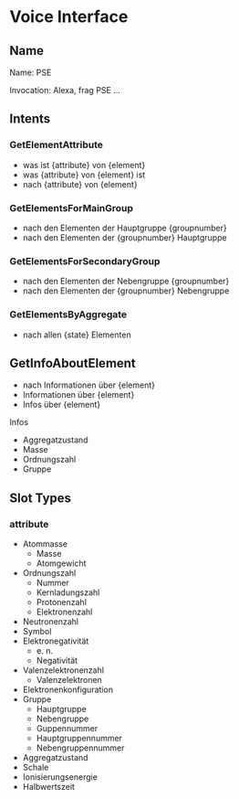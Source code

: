 # Voice Interface

## Name

Name: PSE

Invocation: Alexa, frag PSE ...

## Intents

### GetElementAttribute

* was ist {attribute} von {element}
* was {attribute} von {element} ist
* nach {attribute} von {element}

### GetElementsForMainGroup

* nach den Elementen der Hauptgruppe {groupnumber}
* nach den Elementen der {groupnumber} Hauptgruppe

### GetElementsForSecondaryGroup

* nach den Elementen der Nebengruppe {groupnumber}
* nach den Elementen der {groupnumber} Nebengruppe

### GetElementsByAggregate

* nach allen {state} Elementen

## GetInfoAboutElement

* nach Informationen über {element}
* Informationen über {element}
* Infos über {element}

Infos

* Aggregatzustand
* Masse
* Ordnungszahl
* Gruppe


## Slot Types

### attribute

* Atommasse
  * Masse
  * Atomgewicht
* Ordnungszahl
  * Nummer
  * Kernladungszahl
  * Protonenzahl
  * Elektronenzahl
* Neutronenzahl
* Symbol
* Elektronegativität
  * e. n.
  * Negativität
* Valenzelektronenzahl
  * Valenzelektronen
* Elektronenkonfiguration
* Gruppe
  * Hauptgruppe
  * Nebengruppe
  * Guppennummer
  * Hauptgruppennummer
  * Nebengruppennummer
* Aggregatzustand
* Schale
* Ionisierungsenergie
* Halbwertszeit